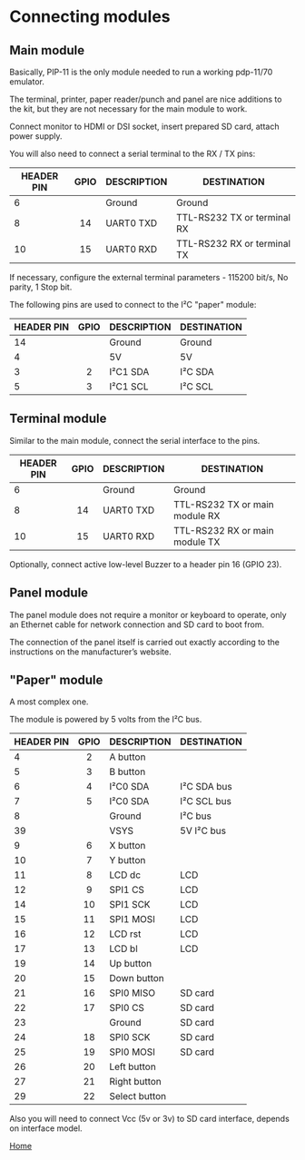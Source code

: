 # Connecting modules

## Main module

Basically, PIP-11 is the only module needed to run a working pdp-11/70 emulator.

The terminal, printer, paper reader/punch and panel are nice additions to the kit, but they are not necessary for the main module to work.

Connect monitor to HDMI or DSI socket, insert prepared SD card, attach power supply.

You will also need to connect a serial terminal to the RX / TX pins:

| HEADER PIN | GPIO | DESCRIPTION | DESTINATION |
|   --       | :--: |     --      |     --      |
| 6          |      |   Ground    |  Ground     |
| 8          | 14   | UART0 TXD   | TTL-RS232 TX or terminal RX |
| 10         | 15   | UART0 RXD   | TTL-RS232 RX or terminal TX |

If necessary, configure the external terminal parameters - 115200 bit/s, No parity, 1 Stop bit.

The following pins are used to connect to the I²C "paper" module:

| HEADER PIN | GPIO | DESCRIPTION | DESTINATION |
|   --       | :--: |     --      |     --      |
| 14         |      |   Ground    |  Ground     |
| 4          |      |   5V        |  5V         |
| 3          |  2   |   I²C1 SDA  |  I²C SDA    |
| 5          |  3   |   I²C1 SCL  |  I²C SCL    |

## Terminal module

Similar to the main module, connect the serial interface to the pins.

| HEADER PIN | GPIO | DESCRIPTION | DESTINATION |
|   --       | :--: |     --      |     --      |
| 6          |      |   Ground    |  Ground     |
| 8          | 14   | UART0 TXD   | TTL-RS232 TX or main module RX |
| 10         | 15   | UART0 RXD   | TTL-RS232 RX or main module TX |

Optionally, connect active low-level Buzzer to a header pin 16 (GPIO 23).

## Panel module

The panel module does not require a monitor or keyboard to operate, only an Ethernet cable for network connection and SD card to boot from.

The connection of the panel itself is carried out exactly according to the instructions on the manufacturer’s website.

## "Paper" module

A most complex one.

The module is powered by 5 volts from the I²C bus.

| HEADER PIN | GPIO | DESCRIPTION | DESTINATION |
|   --       | :--: |     --      |     --      |
| 4          |  2   |   A button  |             |
| 5          |  3   |   B button  |             |
| 6          |  4   |   I²C0 SDA  | I²C SDA bus |
| 7          |  5   |   I²C0 SDA  | I²C SCL bus |
| 8          |      |   Ground    |    I²C bus  |
| 39         |      |    VSYS     | 5V I²C bus  |
| 9          |  6   |   X button  |             |
| 10         |  7   |   Y button  |             |
| 11         |  8   |   LCD dc    |    LCD      |
| 12         |  9   |   SPI1 CS   |    LCD      |
| 14         |  10  |   SPI1 SCK  |    LCD      |
| 15         |  11  |   SPI1 MOSI |    LCD      |
| 16         |  12  |   LCD rst   |    LCD      |
| 17         |  13  |   LCD bl    |    LCD      |
| 19         |  14  |  Up button  |             |
| 20         |  15  | Down button |             |
| 21         |  16  |  SPI0 MISO  | SD card     |
| 22         |  17  |  SPI0 CS    | SD card     |
| 23         |      |  Ground     | SD card     |
| 24         |  18  |  SPI0 SCK   | SD card     |
| 25         |  19  |  SPI0 MOSI  | SD card     |
| 26         |  20  | Left button |             |
| 27         |  21  | Right button|             |
| 29         |  22  |Select button|             |

Also you will need to connect Vcc (5v or 3v) to SD card interface, depends on interface model.

[Home](README.md#further-reading)
